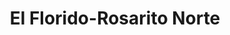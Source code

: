 ---
title: "El Florido-Rosarito Norte"
url: /rosarito/el-florido-rosarito-norte/
shop: Lebensmittel
---